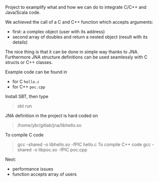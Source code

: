 Project to examplify what and how we can do to integrate C/C++ and Java/Scala code.

We achieved the call of a C and C++ function which accepts arguments:
- first: a complex object (user with its address)
- second array of doubles
and return a nested object (result with its details)

The nice thing is that it can be done in simple way thanks to JNA. Furthermore JNA structure definitions can be used seamlessly with C structs or C++ classes.

Example code can be found in
- for C `hello.c`
- for C++ `poc.cpp`

Install SBT, then type
> sbt run

JNA definition in the project is hard coded on
> /home/ybr/gitlab/jna/libhello.so

To compile C code
> gcc -shared -o libhello.so -fPIC hello.c
To compile C++ code
> gcc -shared -o libpoc.so -fPIC poc.cpp

Next:
- performance issues
- function accepts array of users